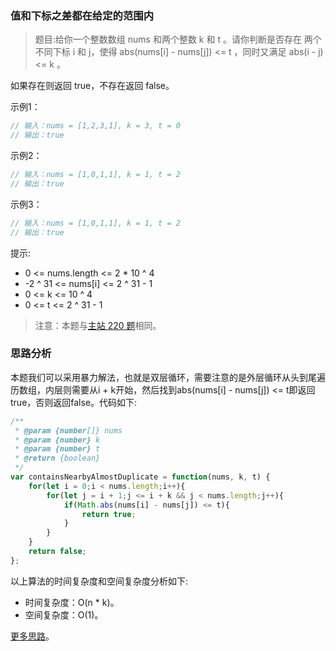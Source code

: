 ###  值和下标之差都在给定的范围内

> 题目:给你一个整数数组 nums 和两个整数 k 和 t 。请你判断是否存在 两个不同下标 i 和 j，使得 abs(nums[i] - nums[j]) <= t ，同时又满足 abs(i - j) <= k 。

如果存在则返回 true，不存在返回 false。

示例1：

```js
// 输入：nums = [1,2,3,1], k = 3, t = 0
// 输出：true
```

示例2：

```js
// 输入：nums = [1,0,1,1], k = 1, t = 2
// 输出：true
```

示例3：

```js
// 输入：nums = [1,0,1,1], k = 1, t = 2
// 输出：true
```

提示:

* 0 <= nums.length <= 2 * 10 ^ 4
* -2 ^ 31 <= nums[i] <= 2 ^ 31 - 1
* 0 <= k <= 10 ^ 4
* 0 <= t <= 2 ^ 31 - 1


> 注意：本题与[主站 220 题](https://leetcode-cn.com/problems/contains-duplicate-iii/)相同。

### 思路分析

本题我们可以采用暴力解法，也就是双层循环，需要注意的是外层循环从头到尾遍历数组，内层则需要从i + k开始，然后找到abs(nums[i] - nums[j]) <= t即返回true，否则返回false。代码如下:

```js
/**
 * @param {number[]} nums
 * @param {number} k
 * @param {number} t
 * @return {boolean}
 */
var containsNearbyAlmostDuplicate = function(nums, k, t) {
    for(let i = 0;i < nums.length;i++){
        for(let j = i + 1;j <= i + k && j < nums.length;j++){
            if(Math.abs(nums[i] - nums[j]) <= t){
                return true;
            }
        }
    }
    return false;
};
```

以上算法的时间复杂度和空间复杂度分析如下:

* 时间复杂度：O(n * k)。
* 空间复杂度：O(1)。

[更多思路](https://leetcode-cn.com/problems/7WqeDu/solution/zhi-he-xia-biao-zhi-chai-du-zai-gei-ding-94ei/)。
